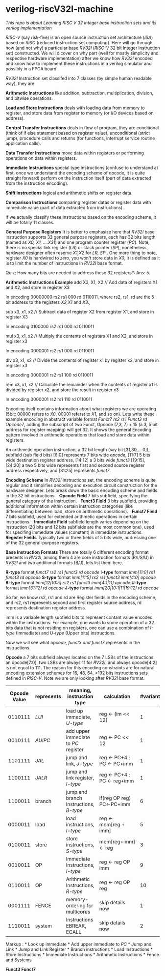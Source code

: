 # verilog-riscV32I-machine


*This repo is about Learning  RISC V 32 integer base instruction sets and its verilog implementation*

*RISC-V* (say risk-five) is an open source instruction set architecture (*ISA*) based on 
*RISC* (reduced instruction set computing). Here will go through how (and not why) a particular base *RV32I* 
(*RISC-V* 32 bit Integer Instruction set) constructed. We will dicover on why part (well for mostly simplicity and respective hardware implementation) after
we know how *RV32I* encoded and know how to implement these instructions in a verilog simulator and possibly in a FPGA board.


*RV32I* Instruction set classifed into 7 classes (by simple human readable way), they are

**Arithmetic Instructions** like addition, subtraction, multiplication, division, and bitwise operations.

**Load and Store Instructions** deals with loading data from memory to register, and store data from register to memory (or I/O devices based on address).

**Control Transfer Instructions** deals in flow of program, they are conditional (think of if else statement based on register value), unconditional (strict jump), 
procedure calls  and returns (for functions, interrupt service routine application calls). 

**Data Transfer Instructions** move data within registers or performing operations on data within registers.

**Immediate Instructions** special type instructions (confuse to understand at first, once we understand the encoding scheme of opcode, it is quite straight forward) perform on the 
instruction itself (part of data extracted from the instruction encoding).

**Shift Instructions** logical and arithmetic shifts on register data.

**Comparison Instructions** comparing register datas or register data with immediate value (part of data extracted from instructions).

If we actually classify these instructions based on the encoding scheme, it will be totally 11 classes.

**General Purpose Registers**
It is better to emphasize here that *RV32I* base instruction supports 32 general purpose registers, each has 32 bits length (named as *X0, X1, ....X31*) and one program counter register (*PC*). 
Note, there is no special link register (*LR*) or stack pointer (*SP*), nonetheless, hardware designer often reserve *X1,X2* for *LR, SP*.. 
One more thing to note, register *X0* is hardwired to *zero*, you won't store data in *X0*, it is defined as it is to limit the number of instructions in *RV32I* base format.

Quiz: How many bits are needed to address these 32 registers?: Ans: 5.

**Arithmetic Instructions Example**
add X3, X1, X2   // Add data of registers X1 and X2, and store in register X3

In encoding  00000000  rs2 rs1 000 rd 0110011, where rs2, rs1, rd are the 5 bit address to the registers *X2,X1* and *X3*.,

sub x3, x1, x2   // Subtract data of register X2 from register X1, and store in register X3

In encoding  0100000 rs2 rs1 000 rd 0110011

mul x3, x1, x2   // Multiply the contents of registers X1 and X2, and store  in register x3

In encoding 0000001 rs2 rs1 000 rd 0110011

div x3, x1, x2   // Divide the contents of register x1 by register x2, and store in register x3

In encoding 0000001 rs2 rs1 100 rd 0110011

rem x3, x1, x2   // Calculate the remainder when the contents of register x1 is divided by register x2, and store the result in register x3

In encoding 0000001 rs2 rs1 110 rd 0110011

Encoding itself contains information about what registers we are operating (5bit: 00000 refers to *X0*, 00001 referst to *X1*, and so on).
Lets write these example encoding in abstract variable format *Funct7 rs2 rs1 Funct3 rd Opcode7*,  adding the subscript of two Funct, Opcode (7,3, 7) + 15 (a 3, 5 bit address for register mapping) will get 32. It shows the general Encoding pattern involved in arithmetic operations that load and store data within registers.

An arithmetic operation instruction, a 32 bit length (say bit [31,30,....0]), subfield (sub field bits) [6:0] represents 7 bits wide *opcode*, [11:7] 5 bits wide destination register address, [14:12] a 3 bits wide *funct3* [19:15], [24:20] a two 5 bits wide represents first and second source register address respectively, and [31:25] represents *funct7*.  

**Encoding Scheme**
In *RV32I* instructions set, the encoding scheme is quite regular and it simplifies decoding and execution circuit construction for the hardware designer.
Lets break down the basic encoding scheme and fields in the 32 bit instructions.
&nbsp; **Opcode Field** 7 bits subfield, specifying the general category of the instruction.
&nbsp; **Funct3 Field** 3 bits subfield, providing additional information within certain instruction categories (like differentiating between load, store on arithmetic operations).
&nbsp; **Funct7 Field** 7 bits subfield, used for extended arithmetic operations in certain instructions.
&nbsp; **Immediate Field** subfield length varies depending on the instruction (20 bits and 12 bits subfields are the most common one), used for specifing immediate values (constant) in immediate instructions.
&nbsp; **Register Fields** Typically two or three fields of 5 bits wide, addressing one of the 32 general-purpose registers.


**Base Instruction Formats**
There are totally 6 different encoding format presents in *RV32I*, among them 4 are core instruction formats (R/I/S/U) in *RV32I* and two additional formats (B/J), lets list them here.


**R-type** format *funct7     rs2   rs1 funct3 rd          opcode* 
**I-type** format *imm[11:0]        rs1 funct3 rd          opcode* 
**S-type** format *imm[11:5]  rs2   rs1 funct3 imm[4:0]    opcode*
**B-type** format *imm[12|10:5] rs2 rs1 funct3 imm[4:1|11] opcode*
**U-type** format *imm[31:12]                  rd          opcode*
**J-type** format *imm[20|10:1|11|19:12]       rd          opcode*


So far, we know rs2, rs1 and rd are Register fields in the encoding scheme, and rs2, rs1 represents second and first register source address, rd represents destination register address.

imm is a variable length subfield bits to represent contant value encoded within the instructions.
For example, one wants to some operation of a 32 bits data that is not residing on registers, one can use a combination of *I-type* (Immediate) and *U-type* (Upper bits) instructions.

Now we will see what *opcode, funct3 and funct7* represents in the instructions.

**Opcode** a 7 bits subfield always located on the 7 LSBs of the instructions. an opcode[7:0], two LSBs are always 11 for *RV32I*, and always opcode[4:2] is not equal to 111. The reason for this encoding constraints are for natural encoding extension schemes for 16, 48, 64, >192 bits instructions sets defined in *RISC-V*. Note we are only looking after *RV32I* base format.

Opcode Value | represents | meaning, instruction type        |  calculation                 | #variants
---------|---------|-----------------------------------------|------------------------------|----------------
0110111  | *LUI*   |  load up immediate, *U-type*            | reg <- (im << 12)            | 1
0010111  | *AUIPC* |  add upper immediate to *PC* register   | reg <- PC << 12              | 1 
1101111  | *JAL*   |  jump and link, *J-type*                | reg <- PC+4 ; PC <- PC+imm   | 1
1100111  | *JALR*  |  jump and link register, *I-type*       | reg <- PC+4 ; PC <- reg+imm  | 1
1100011  | branch  |  jump and branch Instructions, *B-type* | if(reg OP reg) PC<-PC+imm    | 6
0000011  | load    |  load instructions, *I-type*            | reg <- mem[reg + imm]        | 5
0100011  | store   |  store instructions, *S-type*           | mem[reg+imm] <- reg          | 3
0010011  |  OP     | Immediate Instructions, *I-type*        | reg <- reg OP imm            | 9
0110011  |  OP     | Arithmetic Instructions, *R-type*       | reg <- reg OP reg            | 10
0001111  | FENCE   | memory-ordering for multicores          | skip details now             | 1
1110011  | system  | Instructions EBREAK, ECALL              | skip details now             | 2

Markup : * Look up immediate
		 * Add upper immediate to *PC*
		 * Jump and Link
		 * Jump and Link Register
		 * Branch instructions
		 * Load Instructions
		 * Store Instructions
		 * Immediate Instructions
		 * Arithmetic Instructions
		 * Fence and Systems


**Funct3**
**Funct7**
